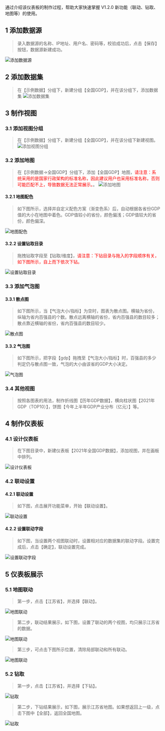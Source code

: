 通过介绍该仪表板的制作过程，帮助大家快速掌握 V1.2.0 新功能（联动、钻取、地图等）的使用。

## 1 添加数据源
> 录入数据源的名称、IP地址、用户名、密码等，校验成功后，点击【保存】按钮，数据源新建成功。

![添加数据源](../img/demo/全国GDP/新建数据源.png)
## 2 添加数据集
> 在【示例数据】分组下，新建分组【全国GDP】，并在该分组下，添加数据集
![添加数据集](../img/demo/全国GDP/新建数据集分组.png)

## 3 制作视图
### 3.1 添加视图分组
> 在【示例数据】分组下，新建分组【全国GDP】，并在该分组下新建视图。
![添加视图分组](../img/demo/全国GDP/新建视图分组.png)

### 3.2 添加地图
> 在【示例数据->全国GDP】分组下，添加【全国GDP】地图，<font color=#FF0000>请注意：系统采用的是国家行政架构的标准名称，因此建议用户也采用标准名称，否则可能匹配不上，导致数据无法正常展示。</font>。
![添加地图](../img/demo/全国GDP/全国GDP地图.png)
#### 3.2.1 地图配色
> 如下图所示，选择并自定义配色方案（渐变色系）后，自动根据各省份GDP值的大小在地图中着色。GDP值较小的省份，颜色偏浅；GDP值较大的省份，颜色偏深。

![地图配色](../img/demo/全国GDP/全国GDP地图_配色.png)
#### 3.2.2 设置钻取目录
> 拖拽钻取字段至【钻取/维度】，<font color=#FF0000>请注意：下钻目录与拖入的字段顺序有关，如下图所示，自上而下依次下钻。</font>

![设置钻取目录](../img/demo/全国GDP/全国GDP地图_设置钻取目录.png)
### 3.3 添加气泡图
#### 3.3.1 散点图
> 如下图所示，当【气泡大小/指标】为空时，图表为散点图。横轴为省份，纵轴为省内百强县的个数。散点远离横轴的省份，省内百强县的数目较多；散点靠近横轴的省份，省内百强县的数目较少。

![散点图](../img/demo/全国GDP/散点图.png)
#### 3.3.2 气泡图
> 如下图所示，把字段【gdp】拖拽至【气泡大小/指标】时，百强县的多少判定仍与散点图一致，气泡的大小由该省的GDP大小决定。

![气泡图](../img/demo/全国GDP/气泡图.png)
### 3.4 其他视图
> 按照各图表的用法，制作折线图【历年GDP数据】，横向柱状图【2021年GDP（TOP10）】，饼图【今年上半年GDP产业分布（亿元）】等。

## 4 制作仪表板
### 4.1 设计仪表板
> 在下图目录中，新建仪表板【2021年全国GDP数据】，添加视图，并在画板中排列。

![设计仪表板](../img/demo/全国GDP/2021年全国GDP数据.png)

### 4.2 联动设置
#### 4.2.1 联动设置
> 如下图，点击展开功能菜单，开始【联动设置】。

![联动设置](../img/demo/全国GDP/联动设置.png)
#### 4.2.2 设置联动字段
> 如下图，当设置两个视图联动时，设置相对应的数据集的联动字段。设置完成后，点击【确定】，联动设置完成。

![设置联动字段](../img/demo/全国GDP/联动设置_字段关联.png)

## 5 仪表板展示
### 5.1 地图联动
> 第一步，点击【江苏省】，并选择【联动】。

![地图联动](../img/demo/全国GDP/仪表板展示_选择联动.png)

> 第二步，联动结果展示，如下图，设置了联动的两个视图，均只展示江苏省的数据。

![地图联动](../img/demo/全国GDP/仪表板展示_展示联动.png)
> 第三步，可点击下图所示位置，清除局部联动和所有联动。

![地图联动](../img/demo/全国GDP/仪表板展示_清除联动.png)

### 5.2 钻取
> 第一步，点击【江苏省】，并选择【下钻】。

![钻取](../img/demo/全国GDP/仪表板展示_选择下钻.png)

> 第二步，下钻结果展示，如下图，展示江苏省地图。如果想返回上一级，点击下图中【全部】，返回全国地图。

![钻取](../img/demo/全国GDP/仪表板展示_展示下钻.png)
